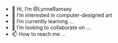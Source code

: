 - 👋 Hi, I’m @LynneRamsey
- 👀 I’m interested in computer-designed art
- 🌱 I’m currently learning ...
- 💞️ I’m looking to collaborate on ...
- 📫 How to reach me ...

<!---
LynneRamsey/LynneRamsey is a ✨ special ✨ repository because its `README.md` (this file) appears on your GitHub profile.
You can click the Preview link to take a look at your changes.
--->
